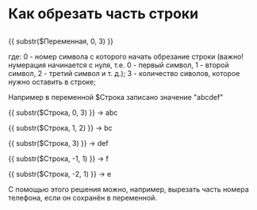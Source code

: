 # Как обрезать часть строки

##

\{{ substr($Переменная, 0, 3) \}}

где: 0 - номер символа с которого начать обрезание строки (важно! нумерация начинается с нуля, т.е. 0 - первый символ, 1 - второй символ, 2 - третий символ и т. д.); 3 - количество сиволов, которое нужно оставить в строке;

Например в переменной $Строка записано значение "abcdef"&#x20;

\{{ substr($Строка, 0, 3) \}} -> abc&#x20;

\{{ substr($Строка, 1, 2) \}} -> bc&#x20;

\{{ substr($Строка, 3) \}} -> def&#x20;

\{{ substr($Строка, -1, 1) \}} -> f&#x20;

\{{ substr($Строка, -2, 1) \}} -> e

С помощью этого решения можно, например, вырезать часть номера телефона, если он сохранён в переменной.
